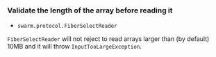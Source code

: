 ### Validate the length of the array before reading it

* `swarm.protocol.FiberSelectReader`

`FiberSelectReader` will not reject to read arrays larger
than (by default) 10MB and it will throw `InputTooLargeException`.
